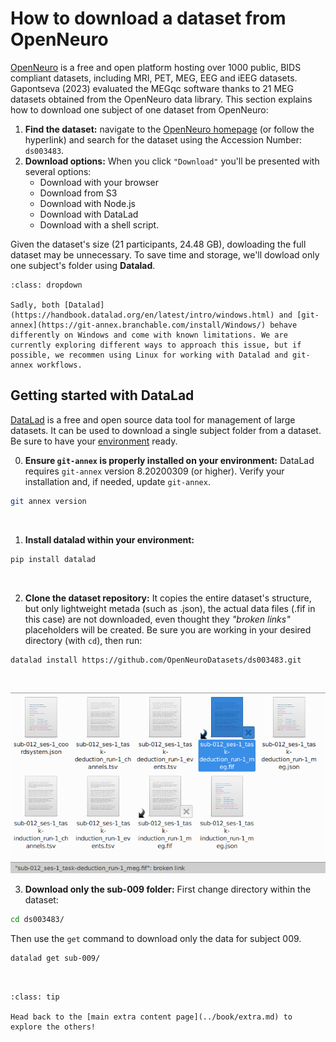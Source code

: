 # How to download a dataset from OpenNeuro

[OpenNeuro](https://openneuro.org/) is a free and open platform hosting over 1000 public, BIDS compliant datasets, including MRI, PET, MEG, EEG and iEEG datasets. Gapontseva (2023) evaluated the MEGqc software thanks to 21 MEG datasets obtained from the OpenNeuro data library. This section explains how to download one subject of one dataset from OpenNeuro: 

1. **Find the dataset:** navigate to the [OpenNeuro homepage](https://openneuro.org/) (or follow the hyperlink) and search for the dataset using the Accession Number: `ds003483`.
2. **Download options:** When you click `"Download"` you'll be presented with several options:
    * Download with your browser
    * Download from S3
    * Download with Node.js
    * Download with DataLad
    * Download with a shell script. 
    
Given the dataset's size (21 participants, 24.48 GB), dowloading the full dataset may be unnecessary. To save time and storage, we'll dowload only one subject's folder using **Datalad**.


```{warning} Windows Limitation
:class: dropdown

Sadly, both [Datalad](https://handbook.datalad.org/en/latest/intro/windows.html) and [git-annex](https://git-annex.branchable.com/install/Windows/) behave differently on Windows and come with known limitations. We are currently exploring different ways to approach this issue, but if possible, we recommen using Linux for working with Datalad and git-annex workflows.

```

## Getting started with DataLad
[DataLad](https://handbook.datalad.org/en/latest/index.html) is a free and open source data tool for management of large datasets. It can be used to download a single subject folder from a dataset. Be sure to have your [environment](./environment.md) ready.

0. **Ensure `git-annex` is properly installed on your environment:** DataLad requires `git-annex` version 8.20200309 (or higher). Verify your installation and, if needed, update `git-annex`.
   
```bash
git annex version
```
<br>

1. **Install datalad within your environment:** 

```bash
pip install datalad
```

<br>

2. **Clone the dataset repository:** It copies the entire dataset's structure, but only lightweight metada (such as .json), the actual data files (.fif in this case) are not downloaded, even thought they _"broken links"_ placeholders will be created. Be sure you are working in your desired directory (with `cd`), then run:
```bash
datalad install https://github.com/OpenNeuroDatasets/ds003483.git
```

<br>

![placeholder](../static/placeholder.png)


3. **Download only the sub-009 folder:** First change directory within the dataset:
   
```bash
cd ds003483/
```

Then use the `get` command to download only the data for subject 009.

```bash
datalad get sub-009/
```

<br>




```{admonition} Want to check more extra content?
:class: tip

Head back to the [main extra content page](../book/extra.md) to explore the others!

``` 

